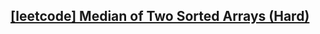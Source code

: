## [[leetcode] Median of Two Sorted Arrays (Hard) ](https://leetcode.com/problems/median-of-two-sorted-arrays/)